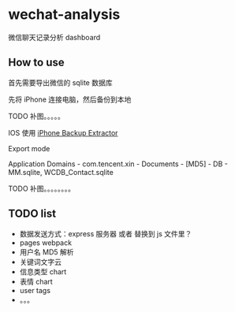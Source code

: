 # wechat-analysis

微信聊天记录分析 dashboard

## How to use

首先需要导出微信的 sqlite 数据库

先将 iPhone 连接电脑，然后备份到本地

TODO 补图。。。。。

IOS 使用 [iPhone Backup Extractor](https://www.iphonebackupextractor.com/)

Export mode

Application Domains - com.tencent.xin - Documents - [MD5] - DB - MM.sqlite, WCDB_Contact.sqlite

TODO 补图。。。。。。。。



## TODO list

- 数据发送方式：express 服务器 或者 替换到 js 文件里？
- pages webpack
- 用户名 MD5 解析
- 关键词文字云
- 信息类型 chart
- 表情 chart
- user tags
- 。。。

